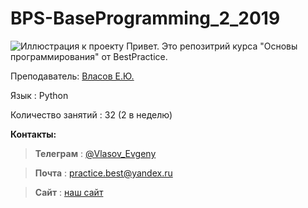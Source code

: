 # BPS-BaseProgramming_2_2019


![Иллюстрация к проекту](https://github.com/BestPracticeSchool/BaseProgramming/blob/master/Pictures/vkCover.png)
Привет. Это репозитрий курса "Основы программирования" от BestPractice.

Преподаватель:  [Власов Е.Ю.](https://github.com/vlasove)

Язык : Python

Количество занятий : 32 (2 в неделю)






**Контакты:**

>**Телеграм** : [@Vlasov_Evgeny](https://t.me/Vlasov_Evgeny)

>**Почта** : practice.best@yandex.ru

>**Сайт** : [наш сайт](https://bestpracs.ru/)

